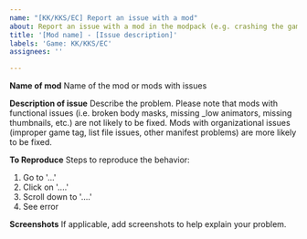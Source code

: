 ```yaml
---
name: "[KK/KKS/EC] Report an issue with a mod"
about: Report an issue with a mod in the modpack (e.g. crashing the game, breaking other features)
title: '[Mod name] - [Issue description]'
labels: 'Game: KK/KKS/EC'
assignees: ''

---
```


**Name of mod**
Name of the mod or mods with issues

**Description of issue**
Describe the problem. Please note that mods with functional issues (i.e. broken body masks, missing _low animators, missing thumbnails, etc.) are not likely to be fixed. Mods with organizational issues (improper game tag, list file issues, other manifest problems) are more likely to be fixed.

**To Reproduce**
Steps to reproduce the behavior:
1. Go to '...'
2. Click on '....'
3. Scroll down to '....'
4. See error

**Screenshots**
If applicable, add screenshots to help explain your problem.
